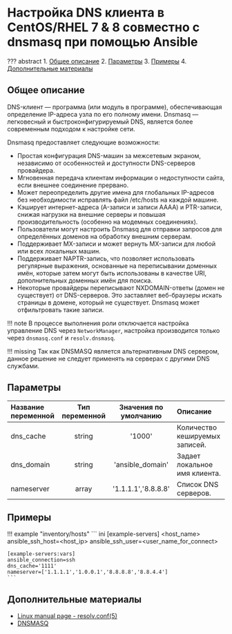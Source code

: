 # Настройка DNS клиента в CentOS/RHEL 7 & 8 совместно с dnsmasq при помощью Ansible

??? abstract
    1. [Общее описание](#общее-описание)
    2. [Параметры](#параметры)
    3. [Примеры](#примеры)
    4. [Дополнительные материалы](#дополнительные-материалы)

## Общее описание
DNS-клиент — программа (или модуль в программе), обеспечивающая определение IP-адреса узла по его полному имени. Dnsmasq — легковесный и быстроконфигурируемый DNS, является более современным подходом к настройке сети.

Dnsmasq предоставляет следующие возможности:

* Простая конфигурация DNS-машин за межceтевым экраном, независимо от особенностей и доступности DNS-серверов провайдера.
* Мгновенная передача клиентам информации о недоступности сайта, если внешнее соединение прервано.
* Может переопределить другие имена для глобальных IP-адресов без необходимости исправлять файл /etc/hosts на каждой машине.
* Кэширует интернет-адреса (A-записи и записи AAAA) и PTR-записи, снижая нагрузки на внешние серверы и повышая производительность (особенно на модемных соединениях).
* Пользователи могут настроить Dnsmasq для отправки запросов для определённых доменов на обработку внешним серверам.
* Поддерживает MX-записи и может вернуть MX-записи для любой или всех локальных машин.
* Поддерживает NAPTR-запись, что позволяет использовать регулярные выражения, основанные на переписывании доменных имён, которые затем могут быть использованы в качестве URI, дополнительных доменных имён для поиска.
* Некоторые провайдеры переписывают NXDOMAIN-ответы (домен не существует) от DNS-серверов. Это заставляет веб-браузеры искать страницы в домене, который не существует. Dnsmasq может отфильтровать такие записи.


!!! note
    В процессе выполнения роли отключается настройка управление DNS через `NetworkManager`, настройка производится только через `dnsmasq.conf` и `resolv.dnsmasq`.

!!! missing
    Так как DNSMASQ является альтернативным DNS сервером, данное решение не следует применять на серверах с другими DNS службами.

## Параметры
|Название переменной  | Тип переменной | Значения по умолчанию | Описание                      |
|:--------------------|:--------------:|:---------------------:|:------------------------------|
|dns_cache            | string         | '1000'                | Количество кешируемых записей.|
|dns_domain           | string         | 'ansible_domain'      | Задает локальное имя клиента. |
|nameserver           | array          | '1.1.1.1','8.8.8.8'   | Список DNS серверов.          |

## Примеры

!!! example "inventory/hosts"
    ``` ini
    [example-servers]
    <host_name> ansible_ssh_host=<host_ip> ansible_ssh_user=<user_name_for_connect>

    [example-servers:vars]
    ansible_connection=ssh
    dns_cache='1111'
    nameserver=['1.1.1.1','1.0.0.1','8.8.8.8','8.8.4.4']
    ```

## Дополнительные материалы
- [Linux manual page - resolv.conf(5)](https://man7.org/linux/man-pages/man5/resolv.conf.5.html)
- [DNSMASQ](https://thekelleys.org.uk/dnsmasq/doc.html)
